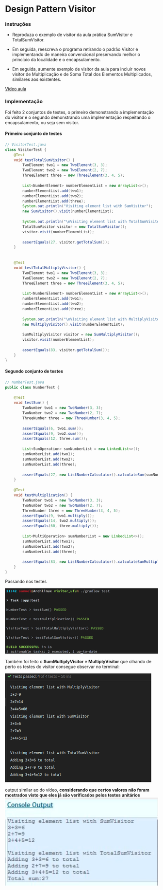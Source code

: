 # Design Pattern Visitor

### instruções

- Reproduza o exemplo de visitor da aula prática SumVisitor e TotalSumVisitor.


- Em seguida, reescreva o programa retirando o padrão Visitor e implementando de maneira convencional preservando melhor
  o princípio da localidade e o encapsulamento.


- Em seguida, aumente exemplo de visitor da aula para incluir novos visitor de Multiplicação e de Soma Total dos
  Elementos Multiplicados, similares aos existentes.

[Video aula](docs/VideoAula-23-Visitor.mp4)

### Implementação

Foi feito 2 conjuntos de testes, o primeiro demonstrando a implementação do visitor e o segundo demonstrando uma
implementação respeitando o encapsulamento, ou seja sem visitor.

#### Primeiro conjunto de testes

```java
// VisitorTest.java
class VisitorTest {
    @Test
    void testTotalSumVisitor() {
        TwoElement two1 = new TwoElement(3, 3);
        TwoElement two2 = new TwoElement(2, 7);
        ThreeElement three = new ThreeElement(3, 4, 5);

        List<NumberElement> numberElementList = new ArrayList<>();
        numberElementList.add(two1);
        numberElementList.add(two2);
        numberElementList.add(three);
        System.out.println("Visiting element list with SumVisitor");
        new SumVisitor().visit(numberElementList);

        System.out.println("\nVisiting element list with TotalSumVisitor");
        TotalSumVisitor visitor = new TotalSumVisitor();
        visitor.visit(numberElementList);

        assertEquals(27, visitor.getTotalSum());
    }


    @Test
    void testTotalMultiplyVisitor() {
        TwoElement two1 = new TwoElement(3, 3);
        TwoElement two2 = new TwoElement(2, 7);
        ThreeElement three = new ThreeElement(3, 4, 5);

        List<NumberElement> numberElementList = new ArrayList<>();
        numberElementList.add(two1);
        numberElementList.add(two2);
        numberElementList.add(three);

        System.out.println("\nVisiting element list with MultiplyVisitor");
        new MultiplyVisitor().visit(numberElementList);

        SumMultiplyVisitor visitor = new SumMultiplyVisitor();
        visitor.visit(numberElementList);

        assertEquals(83, visitor.getTotalSum());
    }
}
```

#### Segundo conjunto de testes

```java
// numberTest.java
public class NumberTest {

    @Test
    void testSum() {
        TwoNumber two1 = new TwoNumber(3, 3);
        TwoNumber two2 = new TwoNumber(2, 7);
        ThreeNumber three = new ThreeNumber(3, 4, 5);

        assertEquals(6, two1.sum());
        assertEquals(9, two2.sum());
        assertEquals(12, three.sum());

        List<SumOperation> sumNumberList = new LinkedList<>();
        sumNumberList.add(two1);
        sumNumberList.add(two2);
        sumNumberList.add(three);

        assertEquals(27, new ListNumberCalculator().calculateSum(sumNumberList));
    }

    @Test
    void testMultiplication() {
        TwoNumber two1 = new TwoNumber(3, 3);
        TwoNumber two2 = new TwoNumber(2, 7);
        ThreeNumber three = new ThreeNumber(3, 4, 5);
        assertEquals(9, two1.multiply());
        assertEquals(14, two2.multiply());
        assertEquals(60, three.multiply());

        List<MultiOperation> sumNumberList = new LinkedList<>();
        sumNumberList.add(two1);
        sumNumberList.add(two2);
        sumNumberList.add(three);

        assertEquals(83, new ListNumberCalculator().calculateSumMultiplication(sumNumberList));
    }
}
```

Passando nos testes

![Passando nos testes](docs/passed_visitor.png)

Também foi feito o __SumMultiplyVisitor__ e __MultiplyVisitor__
que olhando de perto os testes do visitor consegue observar no terminal:

![Visitor test](docs/visitor_test_pass.png)

output similar ao do vídeo, __considerando que certos valores não foram mostrados visto que eles já são verificados
pelos testes unitários__
![Output video](docs/console_output.png)